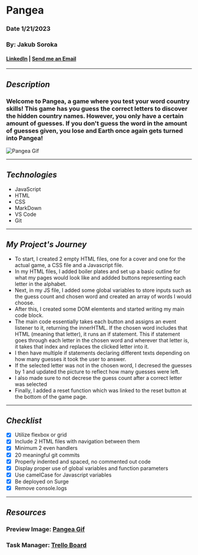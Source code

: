 # **Pangea**
### Date 1/21/2023
### By: Jakub Soroka
#### [LinkedIn](www.linkedin.com/in/jakubsoroka) | [Send me an Email](mailto:jsorokaGIS@gmail.com)
***
## ***Description***
###  Welcome to Pangea, a game where you test your word country skills! This game has you guess the correct letters to discover the hidden country names. However, you only have a certain amount of guesses. If you don't guess the word in the amount of guesses given, you lose and Earth once again gets turned into Pangea!

![Pangea Gif](https://media4.giphy.com/media/VI2UC13hwWin1MIfmi/giphy.gif?cid=ecf05e47ea87fe7y37voiejtjis2k9o57o2p90tnikpb9xm9&rid=giphy.gif&ct=g)

***
## ***Technologies***
* JavaScript
* HTML
* CSS
* MarkDown
* VS Code
* Git
***

## ***My Project's Journey*** ##
* To start, I created 2 empty HTML files, one for a cover and one for the actual game, a CSS file and a Javascript file.
* In my HTML files, I added boiler plates and set up a basic outline for what my pages would look like and addded buttons representing each letter in the alphabet.
* Next, in my JS file, I added some global variables to store inputs such as the guess count and chosen word and created an array of words I would choose.
* After this, I created some DOM elemtents and started writing my main code block.
* The main code essentially takes each button and assigns an event listener to it, returning the innerHTML. If the chosen word includes that HTML (meaning that letter), it runs an if statement. This if statement goes through each letter in the chosen word and wherever that letter is, it takes that index and replaces the clicked letter into it.
* I then have multiple if statements declaring different texts depending on how many guesses it took the user to answer.
* If the selected letter was not in the chosen word, I decresed the guesses by 1 and updated the picture to reflect how many guesses were left.
* I also made sure to not decrese the guess count after a correct letter was selected
* Finally, I added a reset function which was linked to the reset button at the bottom of the game page.
***
## ***Checklist***
* [X] Utilize flexbox or grid
* [X] Include 2 HTML files with navigation between them
* [X] Minimum 2 even handlers
* [X] 20 meaningful git commits
* [X] Properly indented and spaced, no commented out code
* [X] Display proper use of global variables and function parameters
* [X] Use camelCase for Javascript variables
* [X] Be deployed on Surge
* [X] Remove console.logs
***
## ***Resources*** #

### Preview Image: [Pangea Gif](https://media1.giphy.com/media/7gFhELYUTxsvC/giphy.gif?cid=790b7611b59e9be62e4407195e3a4ded6000e436cbed43ad&rid=giphy.gif&ct=g)

### Task Manager: [Trello Board](https://trello.com/invite/b/5Jjki0q3/ATTI11d99b05d6ebf797865b190f32202122371B6927/project-1)